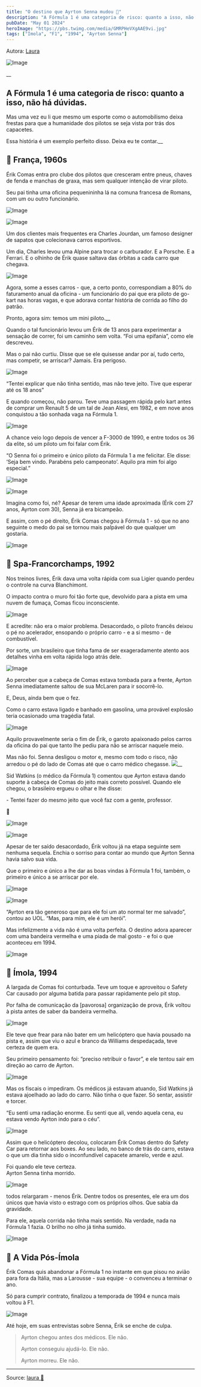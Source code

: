 ```yaml
---
title: "O destino que Ayrton Senna mudou 🏁"
description: "A Fórmula 1 é uma categoria de risco: quanto a isso, não há dúvidas."
pubDate: "May 01 2024"
heroImage: "https://pbs.twimg.com/media/GMRPHeVXgAAE9vi.jpg"
tags: ["Ímola", "F1", "1994", "Ayrton Senna"]
---
```


Autora: [Laura](https://twitter.com/formulalau)

![Image](https://pbs.twimg.com/media/GMRPIeuWAAAeUNY.jpg)

__

## A Fórmula 1 é uma categoria de risco: quanto a isso, não há dúvidas.

Mas uma vez eu li que mesmo um esporte como o automobilismo deixa frestas para que a humanidade dos pilotos se seja vista por trás dos capacetes.

Essa história é um exemplo perfeito disso. Deixa eu te contar.__

## 📌 França, 1960s

Érik Comas entra pro clube dos pilotos que cresceram entre pneus, chaves de fenda e manchas de graxa, mas sem qualquer intenção de virar piloto.

Seu pai tinha uma oficina pequenininha lá na comuna francesa de Romans, com um ou outro funcionário.

![Image](https://pbs.twimg.com/media/GMRWCdoW8AAEgoC.png)




![Image](https://pbs.twimg.com/media/GMRWrIGXUAA2DRK.png)



Um dos clientes mais frequentes era Charles Jourdan, um famoso designer de sapatos que colecionava carros esportivos.

Um dia, Charles levou uma Alpine para trocar o carburador. E a Porsche. E a Ferrari. E o olhinho de Érik quase saltava das órbitas a cada carro que chegava.

![Image](https://pbs.twimg.com/media/GMRXjxMWAAATrfv.png)



Agora, some a esses carros - que, a certo ponto, correspondiam a 80% do faturamento anual da oficina - um funcionário do pai que era piloto de go-kart nas horas vagas, e que adorava contar história de corrida ao filho do patrão.

Pronto, agora sim: temos um mini piloto.__

Quando o tal funcionário levou um Érik de 13 anos para experimentar a sensação de correr, foi um caminho sem volta. “Foi uma epifania”, como ele descreveu.

Mas o pai não curtiu. Disse que se ele quisesse andar por aí, tudo certo, mas competir, se arriscar? Jamais. Era perigoso.

![Image](https://pbs.twimg.com/media/GMRV03AXcAEDA_9.png)



“Tentei explicar que não tinha sentido, mas não teve jeito. Tive que esperar até os 18 anos”

E quando começou, não parou. Teve uma passagem rápida pelo kart antes de comprar um Renault 5 de um tal de Jean Alesi, em 1982, e em nove anos conquistou a tão sonhada vaga na Fórmula 1.

![Image](https://pbs.twimg.com/media/GMRYvtHXUAE5aqy.png)



A chance veio logo depois de vencer a F-3000 de 1990, e entre todos os 36 da elite, só um piloto um foi falar com Érik.

“O Senna foi o primeiro e único piloto da Fórmula 1 a me felicitar. Ele disse: ‘Seja bem vindo. Parabéns pelo campeonato’. Aquilo pra mim foi algo especial.”

![Image](https://pbs.twimg.com/media/GMRZDsfWgAAHXBj.png)




![Image](https://pbs.twimg.com/media/GMRZVeGWQAA4Cr3.png)



Imagina como foi, né? Apesar de terem uma idade aproximada (Érik com 27 anos, Ayrton com 30), Senna já era bicampeão.

E assim, com o pé direito, Érik Comas chegou à Fórmula 1 - só que no ano seguinte o medo do pai se tornou mais palpável do que qualquer um gostaria.

![Image](https://pbs.twimg.com/media/GMRZgT4W0AASnqZ.png)



## 📌 Spa-Francorchamps, 1992

Nos treinos livres, Érik dava uma volta rápida com sua Ligier quando perdeu o controle na curva Blanchimont.

O impacto contra o muro foi tão forte que, devolvido para a pista em uma nuvem de fumaça, Comas ficou inconsciente.

![Image](https://pbs.twimg.com/media/GMRbso8XMAEzGvJ.png)



E acredite: não era o maior problema. Desacordado, o piloto francês deixou o pé no acelerador, ensopando o próprio carro - e a si mesmo - de combustível.

Por sorte, um brasileiro que tinha fama de ser exageradamente atento aos detalhes vinha em volta rápida logo atrás dele.

![Image](https://pbs.twimg.com/media/GMRbtS0WUAArPQc.jpg)

Ao perceber que a cabeça de Comas estava tombada para a frente, Ayrton Senna imediatamente saltou de sua McLaren para ir socorrê-lo.

E, Deus, ainda bem que o fez.

Como o carro estava ligado e banhado em gasolina, uma provável explosão teria ocasionado uma tragédia fatal.

![Image](https://pbs.twimg.com/media/GMRbz_oXIAAdYRz.jpg)



Aquilo provavelmente seria o fim de Érik, o garoto apaixonado pelos carros da oficina do pai que tanto lhe pediu para não se arriscar naquele meio.

Mas não foi. Senna desligou o motor e, mesmo com todo o risco, não arredou o pé do lado de Comas até que o carro médico chegasse. [![](https://pbs.twimg.com/ext_tw_video_thumb/1784653766010007552/pu/img/jZ0hSQYTM3U7pYYh.jpg)](https://video.twimg.com/ext_tw_video/1784653766010007552/pu/pl/Tsw8r_t9WDV5qAu5.m3u8?tag=12\&container=cmaf)__

Sid Watkins (o médico da Fórmula 1) comentou que Ayrton estava dando suporte à cabeça de Comas do jeito mais correto possível. Quando ele chegou, o brasileiro ergueu o olhar e lhe disse:

\- Tentei fazer do mesmo jeito que você faz com a gente, professor.

🥹

![Image](https://pbs.twimg.com/media/GMRcAIBWsAAOswM.jpg)




![Image](https://pbs.twimg.com/media/GMRcJhJXUAAMZhk.jpg)



Apesar de ter saído desacordado, Érik voltou já na etapa seguinte sem nenhuma sequela. Enchia o sorriso para contar ao mundo que Ayrton Senna havia salvo sua vida.

Que o primeiro e único a lhe dar as boas vindas à Fórmula 1 foi, também, o primeiro e único a se arriscar por ele.

![Image](https://pbs.twimg.com/media/GMRdtFkWsAAN_zs.png)




![Image](https://pbs.twimg.com/media/GMRdz1pXIAAB7wq.jpg)



“Ayrton era tão generoso que para ele foi um ato normal ter me salvado”, contou ao UOL. “Mas, para mim, ele é um herói”.

Mas infelizmente a vida não é uma volta perfeita. O destino adora aparecer com uma bandeira vermelha e uma piada de mal gosto - e foi o que aconteceu em 1994.

![Image](https://pbs.twimg.com/media/GMRgRKQW0AAeNoF.png)


## 📌 Ímola, 1994

A largada de Comas foi conturbada. Teve um toque e aproveitou o Safety Car causado por alguma batida para passar rapidamente pelo pit stop.

Por falha de comunicação da \[pavorosa] organização de prova, Érik voltou à pista antes de saber da bandeira vermelha.

![Image](https://pbs.twimg.com/media/GMRft2SXcAABWC_.png)



Ele teve que frear para não bater em um helicóptero que havia pousado na pista e, assim que viu o azul e branco da Williams despedaçada, teve certeza de quem era.

Seu primeiro pensamento foi: “preciso retribuir o favor”, e ele tentou sair em direção ao carro de Ayrton.

![Image](https://pbs.twimg.com/media/GMRf5cyXkAEwVbl.jpg)



Mas os fiscais o impediram. Os médicos já estavam atuando, Sid Watkins já estava ajoelhado ao lado do carro. Não tinha o que fazer. Só sentar, assistir e torcer.

“Eu senti uma radiação enorme. Eu senti que ali, vendo aquela cena, eu estava vendo Ayrton indo para o céu”.

![Image](https://pbs.twimg.com/media/GMRgDY2X0AELqn0.png)



Assim que o helicóptero decolou, colocaram Érik Comas dentro do Safety Car para retornar aos boxes. Ao seu lado, no banco de trás do carro, estava o que um dia tinha sido o inconfundível capacete amarelo, verde e azul.

Foi quando ele teve certeza.\
Ayrton Senna tinha morrido.

![Image](https://pbs.twimg.com/media/GMRgZ6jWUAAcNaS.jpg)



todos relargaram - menos Érik. Dentre todos os presentes, ele era um dos únicos que havia visto o estrago com os próprios olhos. Que sabia da gravidade.

Para ele, aquela corrida não tinha mais sentido. Na verdade, nada na Fórmula 1 fazia. O brilho no olho já tinha sumido.

![Image](https://pbs.twimg.com/media/GMRhkapWEAAAGpz.jpg)



## 📌 A Vida Pós-Ímola

Érik Comas quis abandonar a Fórmula 1 no instante em que pisou no avião para fora da Itália, mas a Larousse - sua equipe - o convenceu a terminar o ano.

Só para cumprir contrato, finalizou a temporada de 1994 e nunca mais voltou à F1.

![Image](https://pbs.twimg.com/media/GMRh_0nWkAA_OIP.jpg)



Até hoje, em suas entrevistas sobre Senna, Érik se enche de culpa.

> Ayrton chegou antes dos médicos. Ele não.
>
> Ayrton conseguiu ajudá-lo. Ele não.
>
> Ayrton morreu. Ele não.
 

---
Source: [laura 🏁](https://threadreaderapp.com/thread/1784699062140223638.html)